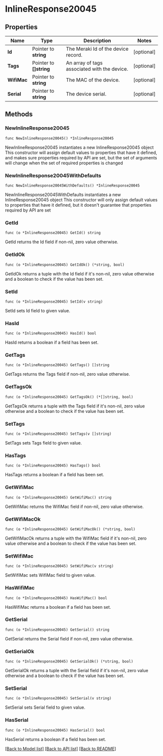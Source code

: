 # InlineResponse20045

## Properties

Name | Type | Description | Notes
------------ | ------------- | ------------- | -------------
**Id** | Pointer to **string** | The Meraki Id of the device record. | [optional] 
**Tags** | Pointer to **[]string** | An array of tags associated with the device. | [optional] 
**WifiMac** | Pointer to **string** | The MAC of the device. | [optional] 
**Serial** | Pointer to **string** | The device serial. | [optional] 

## Methods

### NewInlineResponse20045

`func NewInlineResponse20045() *InlineResponse20045`

NewInlineResponse20045 instantiates a new InlineResponse20045 object
This constructor will assign default values to properties that have it defined,
and makes sure properties required by API are set, but the set of arguments
will change when the set of required properties is changed

### NewInlineResponse20045WithDefaults

`func NewInlineResponse20045WithDefaults() *InlineResponse20045`

NewInlineResponse20045WithDefaults instantiates a new InlineResponse20045 object
This constructor will only assign default values to properties that have it defined,
but it doesn't guarantee that properties required by API are set

### GetId

`func (o *InlineResponse20045) GetId() string`

GetId returns the Id field if non-nil, zero value otherwise.

### GetIdOk

`func (o *InlineResponse20045) GetIdOk() (*string, bool)`

GetIdOk returns a tuple with the Id field if it's non-nil, zero value otherwise
and a boolean to check if the value has been set.

### SetId

`func (o *InlineResponse20045) SetId(v string)`

SetId sets Id field to given value.

### HasId

`func (o *InlineResponse20045) HasId() bool`

HasId returns a boolean if a field has been set.

### GetTags

`func (o *InlineResponse20045) GetTags() []string`

GetTags returns the Tags field if non-nil, zero value otherwise.

### GetTagsOk

`func (o *InlineResponse20045) GetTagsOk() (*[]string, bool)`

GetTagsOk returns a tuple with the Tags field if it's non-nil, zero value otherwise
and a boolean to check if the value has been set.

### SetTags

`func (o *InlineResponse20045) SetTags(v []string)`

SetTags sets Tags field to given value.

### HasTags

`func (o *InlineResponse20045) HasTags() bool`

HasTags returns a boolean if a field has been set.

### GetWifiMac

`func (o *InlineResponse20045) GetWifiMac() string`

GetWifiMac returns the WifiMac field if non-nil, zero value otherwise.

### GetWifiMacOk

`func (o *InlineResponse20045) GetWifiMacOk() (*string, bool)`

GetWifiMacOk returns a tuple with the WifiMac field if it's non-nil, zero value otherwise
and a boolean to check if the value has been set.

### SetWifiMac

`func (o *InlineResponse20045) SetWifiMac(v string)`

SetWifiMac sets WifiMac field to given value.

### HasWifiMac

`func (o *InlineResponse20045) HasWifiMac() bool`

HasWifiMac returns a boolean if a field has been set.

### GetSerial

`func (o *InlineResponse20045) GetSerial() string`

GetSerial returns the Serial field if non-nil, zero value otherwise.

### GetSerialOk

`func (o *InlineResponse20045) GetSerialOk() (*string, bool)`

GetSerialOk returns a tuple with the Serial field if it's non-nil, zero value otherwise
and a boolean to check if the value has been set.

### SetSerial

`func (o *InlineResponse20045) SetSerial(v string)`

SetSerial sets Serial field to given value.

### HasSerial

`func (o *InlineResponse20045) HasSerial() bool`

HasSerial returns a boolean if a field has been set.


[[Back to Model list]](../README.md#documentation-for-models) [[Back to API list]](../README.md#documentation-for-api-endpoints) [[Back to README]](../README.md)


